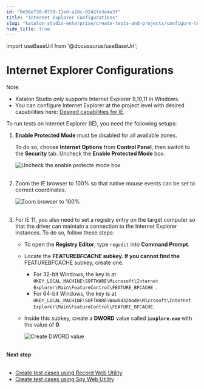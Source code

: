 ```yaml
---
id: "0e56e720-0739-11ed-a2dc-0242fe3e4a3f"
title: "Internet Explorer Configurations"
slug: "katalon-studio-enterprise/create-tests-and-projects/configure-test-cases/web-testing/internet-explorer-configurations"
hide_title: true
---
```

import useBaseUrl from '@docusaurus/useBaseUrl';


# <a id="id" class="anchor_top_offset"/><a id="ariaid-title1" class="anchor_top_offset"/>Internet Explorer Configurations

<div xmlns="http://www.w3.org/1999/xhtml" className="note note note_note"><span className="note__title">Note:</span> 
  <ul className="ul"><li className="li">Katalon Studio only supports Internet Explorer 9,10,11 in Windows.</li><li className="li">You can configure Internet Explorer at the project level with desired capabilities here: <a className="xref" href="/docs/katalon-studio-enterprise/create-tests-and-projects/configure-test-cases/desired-capabilities/set-up-desired-capabilities-for-webui-testing#id_7">Desired capabilities for IE</a>.
    </li></ul>
</div>
<p xmlns="http://www.w3.org/1999/xhtml" className="p">To run tests on Internet Explorer (IE), you need the following setups:</p> 
<ol xmlns="http://www.w3.org/1999/xhtml" className="ol"><li className="li">     <p className="p"> <strong className="ph b">Enable Protected Mode</strong> must be disabled for all available zones. </p>     <p className="p">To do so, choose <strong className="ph b">Internet Options</strong> from <strong className="ph b">Control Panel</strong>, then switch to the <strong className="ph b">Security</strong> tab. Uncheck the <strong className="ph b">Enable Protected Mode</strong> box.</p>     <p className="p"> <img className="image" src={useBaseUrl("https://github.com/katalon-studio/docs-images/raw/master/katalon-studio/docs/internet-explorer-configurations/cypgm2bz42y8.png")} alt="Uncheck the enable protecte mode box" /><br /><br />     </p>   </li><li className="li">     <p className="p">Zoom the IE browser to 100% so that native mouse events can be set to correct coordinates.</p>     <p className="p"> <img className="image" src={useBaseUrl("https://github.com/katalon-studio/docs-images/raw/master/katalon-studio/docs/internet-explorer-configurations/image2017-2-20-153A123A18.png")} alt="Zoom browser to 100%" /><br /><br />     </p>   </li><li className="li">     <p className="p">For IE 11, you also need to set a registry entry on the target computer so that the driver can maintain a connection to the Internet Explorer instances. To do so, follow these steps:</p>     <ul className="ul"><li className="li">         <p className="p">To open the <strong className="ph b">Registry Editor</strong>, type <code className="ph codeph">regedit</code> into <strong className="ph b">Command Prompt</strong>.</p>       </li><li className="li">         <p className="p">Locate the <strong className="ph b">FEATURE<em className="ph i">BFCACHE</em> subkey. If you cannot find the </strong>FEATUREBFCACHE subkey, create one.</p>         <ul className="ul"><li className="li">For 32-bit Windows, the key is at <code className="ph codeph">HKEY_LOCAL_MACHINE\SOFTWARE\Microsoft\Internet Explorer\Main\FeatureControl\FEATURE_BFCACHE </code>.</li><li className="li">For 64-bit Windows, the key is at <code className="ph codeph">HKEY_LOCAL_MACHINE\SOFTWARE\Wow6432Node\Microsoft\Internet Explorer\Main\FeatureControl\FEATURE_BFCACHE</code>. </li></ul>       </li><li className="li">         <p className="p">Inside this subkey, create a <strong className="ph b">DWORD</strong> value called <strong className="ph b"> <code className="ph codeph">iexplore.exe</code></strong> with the value of <strong className="ph b">0</strong>.</p>         <p className="p"> <img className="image" src={useBaseUrl("https://github.com/katalon-studio/docs-images/raw/master/katalon-studio/docs/internet-explorer-configurations/image2016-10-24-163A143A28.png")} alt="Create DWORD value" /><br /><br /></p>       </li></ul>   </li></ol> 
<nav xmlns="http://www.w3.org/1999/xhtml" role="navigation" className="related-links"><div className="linklist"><strong>Next step</strong><br /><br /><ul className="linklist"><li className="linklist"><a className="link" href="/docs/katalon-studio-enterprise/test-design/web-test-design/web-record-and-spy-utilities/record-web-utility">Create test cases using Record Web Utility</a></li><li className="linklist"><a className="link" href="/docs/katalon-studio-enterprise/test-design/web-test-design/web-record-and-spy-utilities/spy-web-utility">Create test cases using Spy Web Utility</a></li></ul></div></nav> 
